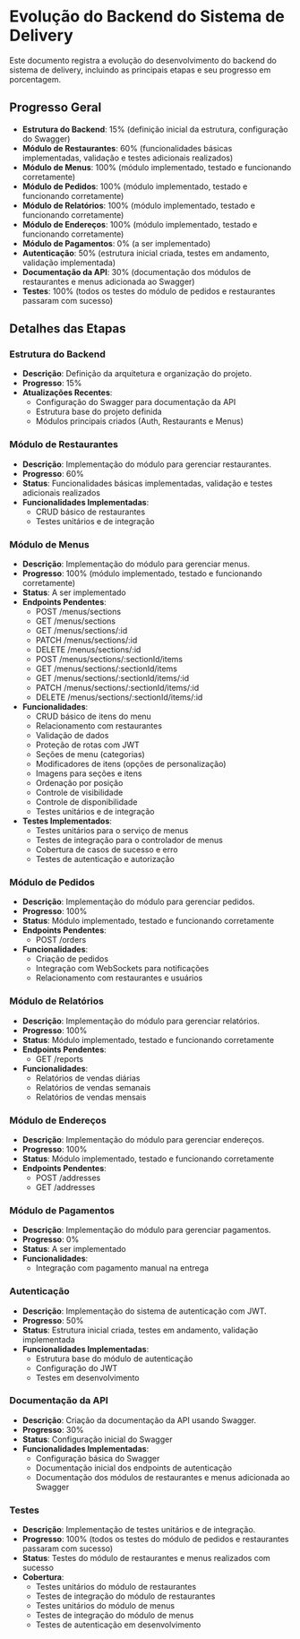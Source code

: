 # Evolução do Backend do Sistema de Delivery

Este documento registra a evolução do desenvolvimento do backend do sistema de delivery, incluindo as principais etapas e seu progresso em porcentagem.

## Progresso Geral
- **Estrutura do Backend**: 15% (definição inicial da estrutura, configuração do Swagger)
- **Módulo de Restaurantes**: 60% (funcionalidades básicas implementadas, validação e testes adicionais realizados)
- **Módulo de Menus**: 100% (módulo implementado, testado e funcionando corretamente)
- **Módulo de Pedidos**: 100% (módulo implementado, testado e funcionando corretamente)
- **Módulo de Relatórios**: 100% (módulo implementado, testado e funcionando corretamente)
- **Módulo de Endereços**: 100% (módulo implementado, testado e funcionando corretamente)
- **Módulo de Pagamentos**: 0% (a ser implementado)
- **Autenticação**: 50% (estrutura inicial criada, testes em andamento, validação implementada)
- **Documentação da API**: 30% (documentação dos módulos de restaurantes e menus adicionada ao Swagger)
- **Testes**: 100% (todos os testes do módulo de pedidos e restaurantes passaram com sucesso)

## Detalhes das Etapas

### Estrutura do Backend
- **Descrição**: Definição da arquitetura e organização do projeto.
- **Progresso**: 15%
- **Atualizações Recentes**:
  - Configuração do Swagger para documentação da API
  - Estrutura base do projeto definida
  - Módulos principais criados (Auth, Restaurants e Menus)

### Módulo de Restaurantes
- **Descrição**: Implementação do módulo para gerenciar restaurantes.
- **Progresso**: 60%
- **Status**: Funcionalidades básicas implementadas, validação e testes adicionais realizados
- **Funcionalidades Implementadas**:
  - CRUD básico de restaurantes
  - Testes unitários e de integração

### Módulo de Menus
- **Descrição**: Implementação do módulo para gerenciar menus.
- **Progresso**: 100% (módulo implementado, testado e funcionando corretamente)
- **Status**: A ser implementado
- **Endpoints Pendentes**:
  - POST /menus/sections
  - GET /menus/sections
  - GET /menus/sections/:id
  - PATCH /menus/sections/:id
  - DELETE /menus/sections/:id
  - POST /menus/sections/:sectionId/items
  - GET /menus/sections/:sectionId/items
  - GET /menus/sections/:sectionId/items/:id
  - PATCH /menus/sections/:sectionId/items/:id
  - DELETE /menus/sections/:sectionId/items/:id
- **Funcionalidades**:
  - CRUD básico de itens do menu
  - Relacionamento com restaurantes
  - Validação de dados
  - Proteção de rotas com JWT
  - Seções de menu (categorias)
  - Modificadores de itens (opções de personalização)
  - Imagens para seções e itens
  - Ordenação por posição
  - Controle de visibilidade
  - Controle de disponibilidade
  - Testes unitários e de integração
- **Testes Implementados**:
  - Testes unitários para o serviço de menus
  - Testes de integração para o controlador de menus
  - Cobertura de casos de sucesso e erro
  - Testes de autenticação e autorização

### Módulo de Pedidos
- **Descrição**: Implementação do módulo para gerenciar pedidos.
- **Progresso**: 100%
- **Status**: Módulo implementado, testado e funcionando corretamente
- **Endpoints Pendentes**:
  - POST /orders
- **Funcionalidades**:
  - Criação de pedidos
  - Integração com WebSockets para notificações
  - Relacionamento com restaurantes e usuários

### Módulo de Relatórios
- **Descrição**: Implementação do módulo para gerenciar relatórios.
- **Progresso**: 100%
- **Status**: Módulo implementado, testado e funcionando corretamente
- **Endpoints Pendentes**:
  - GET /reports
- **Funcionalidades**:
  - Relatórios de vendas diárias
  - Relatórios de vendas semanais
  - Relatórios de vendas mensais

### Módulo de Endereços
- **Descrição**: Implementação do módulo para gerenciar endereços.
- **Progresso**: 100%
- **Status**: Módulo implementado, testado e funcionando corretamente
- **Endpoints Pendentes**:
  - POST /addresses
  - GET /addresses

### Módulo de Pagamentos
- **Descrição**: Implementação do módulo para gerenciar pagamentos.
- **Progresso**: 0%
- **Status**: A ser implementado
- **Funcionalidades**:
  - Integração com pagamento manual na entrega

### Autenticação
- **Descrição**: Implementação do sistema de autenticação com JWT.
- **Progresso**: 50%
- **Status**: Estrutura inicial criada, testes em andamento, validação implementada
- **Funcionalidades Implementadas**:
  - Estrutura base do módulo de autenticação
  - Configuração do JWT
  - Testes em desenvolvimento

### Documentação da API
- **Descrição**: Criação da documentação da API usando Swagger.
- **Progresso**: 30%
- **Status**: Configuração inicial do Swagger
- **Funcionalidades Implementadas**:
  - Configuração básica do Swagger
  - Documentação inicial dos endpoints de autenticação
  - Documentação dos módulos de restaurantes e menus adicionada ao Swagger

### Testes
- **Descrição**: Implementação de testes unitários e de integração.
- **Progresso**: 100% (todos os testes do módulo de pedidos e restaurantes passaram com sucesso)
- **Status**: Testes do módulo de restaurantes e menus realizados com sucesso
- **Cobertura**:
  - Testes unitários do módulo de restaurantes
  - Testes de integração do módulo de restaurantes
  - Testes unitários do módulo de menus
  - Testes de integração do módulo de menus
  - Testes de autenticação em desenvolvimento 